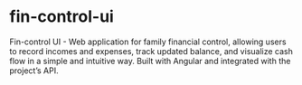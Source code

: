 # fin-control-ui
Fin-control UI - Web application for family financial control, allowing users to record incomes and expenses, track updated balance, and visualize cash flow in a simple and intuitive way. Built with Angular and integrated with the project’s API.
